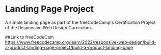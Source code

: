 # Landing Page Project 
A simple landing page as part of the freeCodeCamp's  Certification Project of the Responsive Web Design Curriculum.

##Link to freeCodeCam
https://www.freecodecamp.org/learn/2022/responsive-web-design/build-a-product-landing-page-project/build-a-product-landing-page